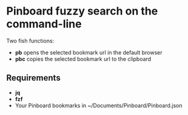 # Pinboard fuzzy search on the command-line

Two fish functions:
* **pb** opens the selected bookmark url in the default browser
* **pbc** copies the selected bookmark url to the clipboard

## Requirements

* **jq**
* **fzf**
* Your Pinboard bookmarks in ~/Documents/Pinboard/Pinboard.json
